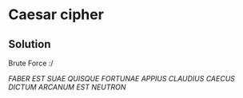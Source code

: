 # Caesar cipher

## Solution

Brute Force :/

*FABER EST SUAE QUISQUE FORTUNAE APPIUS CLAUDIUS CAECUS DICTUM ARCANUM EST NEUTRON*
